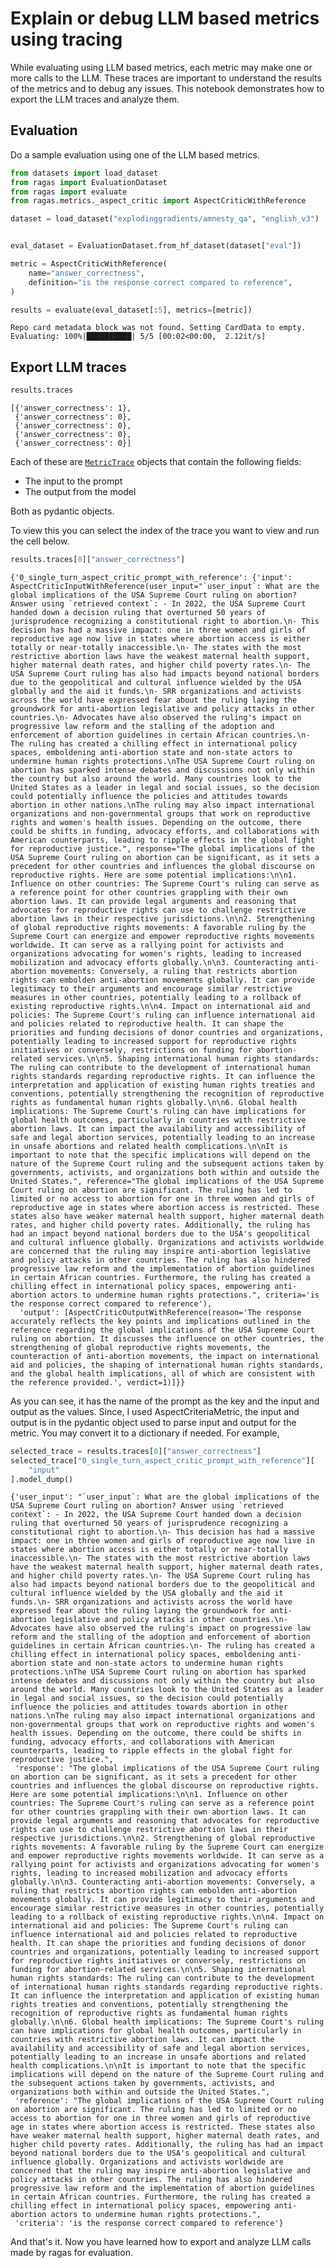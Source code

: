 # Explain or debug LLM based metrics using tracing

While evaluating using LLM based metrics, each metric may make one or more calls to the LLM. These traces are important to understand the results of the metrics and to debug any issues.
This notebook demonstrates how to export the LLM traces and analyze them.

## Evaluation
Do a sample evaluation using one of the LLM based metrics.


```python
from datasets import load_dataset
from ragas import EvaluationDataset
from ragas import evaluate
from ragas.metrics._aspect_critic import AspectCriticWithReference

dataset = load_dataset("explodinggradients/amnesty_qa", "english_v3")


eval_dataset = EvaluationDataset.from_hf_dataset(dataset["eval"])

metric = AspectCriticWithReference(
    name="answer_correctness",
    definition="is the response correct compared to reference",
)

results = evaluate(eval_dataset[:5], metrics=[metric])
```

    Repo card metadata block was not found. Setting CardData to empty.
    Evaluating: 100%|██████████| 5/5 [00:02<00:00,  2.12it/s]


## Export LLM traces


```python
results.traces
```




    [{'answer_correctness': 1},
     {'answer_correctness': 0},
     {'answer_correctness': 0},
     {'answer_correctness': 0},
     {'answer_correctness': 0}]



Each of these are [`MetricTrace`](ragas.callbacks.MetricTrace) objects that contain the following fields:
- The input to the prompt 
- The output from the model

Both as pydantic objects.

To view this you can select the index of the trace you want to view and run the cell below.


```python
results.traces[0]["answer_correctness"]
```




    {'0_single_turn_aspect_critic_prompt_with_reference': {'input': AspectCriticInputWithReference(user_input="`user_input`: What are the global implications of the USA Supreme Court ruling on abortion? Answer using `retrieved context`: - In 2022, the USA Supreme Court handed down a decision ruling that overturned 50 years of jurisprudence recognizing a constitutional right to abortion.\n- This decision has had a massive impact: one in three women and girls of reproductive age now live in states where abortion access is either totally or near-totally inaccessible.\n- The states with the most restrictive abortion laws have the weakest maternal health support, higher maternal death rates, and higher child poverty rates.\n- The USA Supreme Court ruling has also had impacts beyond national borders due to the geopolitical and cultural influence wielded by the USA globally and the aid it funds.\n- SRR organizations and activists across the world have expressed fear about the ruling laying the groundwork for anti-abortion legislative and policy attacks in other countries.\n- Advocates have also observed the ruling's impact on progressive law reform and the stalling of the adoption and enforcement of abortion guidelines in certain African countries.\n- The ruling has created a chilling effect in international policy spaces, emboldening anti-abortion state and non-state actors to undermine human rights protections.\nThe USA Supreme Court ruling on abortion has sparked intense debates and discussions not only within the country but also around the world. Many countries look to the United States as a leader in legal and social issues, so the decision could potentially influence the policies and attitudes towards abortion in other nations.\nThe ruling may also impact international organizations and non-governmental groups that work on reproductive rights and women's health issues. Depending on the outcome, there could be shifts in funding, advocacy efforts, and collaborations with American counterparts, leading to ripple effects in the global fight for reproductive justice.", response="The global implications of the USA Supreme Court ruling on abortion can be significant, as it sets a precedent for other countries and influences the global discourse on reproductive rights. Here are some potential implications:\n\n1. Influence on other countries: The Supreme Court's ruling can serve as a reference point for other countries grappling with their own abortion laws. It can provide legal arguments and reasoning that advocates for reproductive rights can use to challenge restrictive abortion laws in their respective jurisdictions.\n\n2. Strengthening of global reproductive rights movements: A favorable ruling by the Supreme Court can energize and empower reproductive rights movements worldwide. It can serve as a rallying point for activists and organizations advocating for women's rights, leading to increased mobilization and advocacy efforts globally.\n\n3. Counteracting anti-abortion movements: Conversely, a ruling that restricts abortion rights can embolden anti-abortion movements globally. It can provide legitimacy to their arguments and encourage similar restrictive measures in other countries, potentially leading to a rollback of existing reproductive rights.\n\n4. Impact on international aid and policies: The Supreme Court's ruling can influence international aid and policies related to reproductive health. It can shape the priorities and funding decisions of donor countries and organizations, potentially leading to increased support for reproductive rights initiatives or conversely, restrictions on funding for abortion-related services.\n\n5. Shaping international human rights standards: The ruling can contribute to the development of international human rights standards regarding reproductive rights. It can influence the interpretation and application of existing human rights treaties and conventions, potentially strengthening the recognition of reproductive rights as fundamental human rights globally.\n\n6. Global health implications: The Supreme Court's ruling can have implications for global health outcomes, particularly in countries with restrictive abortion laws. It can impact the availability and accessibility of safe and legal abortion services, potentially leading to an increase in unsafe abortions and related health complications.\n\nIt is important to note that the specific implications will depend on the nature of the Supreme Court ruling and the subsequent actions taken by governments, activists, and organizations both within and outside the United States.", reference="The global implications of the USA Supreme Court ruling on abortion are significant. The ruling has led to limited or no access to abortion for one in three women and girls of reproductive age in states where abortion access is restricted. These states also have weaker maternal health support, higher maternal death rates, and higher child poverty rates. Additionally, the ruling has had an impact beyond national borders due to the USA's geopolitical and cultural influence globally. Organizations and activists worldwide are concerned that the ruling may inspire anti-abortion legislative and policy attacks in other countries. The ruling has also hindered progressive law reform and the implementation of abortion guidelines in certain African countries. Furthermore, the ruling has created a chilling effect in international policy spaces, empowering anti-abortion actors to undermine human rights protections.", criteria='is the response correct compared to reference'),
      'output': [AspectCriticOutputWithReference(reason='The response accurately reflects the key points and implications outlined in the reference regarding the global implications of the USA Supreme Court ruling on abortion. It discusses the influence on other countries, the strengthening of global reproductive rights movements, the counteraction of anti-abortion movements, the impact on international aid and policies, the shaping of international human rights standards, and the global health implications, all of which are consistent with the reference provided.', verdict=1)]}}



As you can see, it has the name of the prompt as the key and the input and output as the values. Since, I used AspectCriteriaMetric, the input and output is in the pydantic object used to parse input and output for the metric. You may convert it to a dictionary if needed. For example,


```python
selected_trace = results.traces[0]["answer_correctness"]
selected_trace["0_single_turn_aspect_critic_prompt_with_reference"][
    "input"
].model_dump()
```




    {'user_input': "`user_input`: What are the global implications of the USA Supreme Court ruling on abortion? Answer using `retrieved context`: - In 2022, the USA Supreme Court handed down a decision ruling that overturned 50 years of jurisprudence recognizing a constitutional right to abortion.\n- This decision has had a massive impact: one in three women and girls of reproductive age now live in states where abortion access is either totally or near-totally inaccessible.\n- The states with the most restrictive abortion laws have the weakest maternal health support, higher maternal death rates, and higher child poverty rates.\n- The USA Supreme Court ruling has also had impacts beyond national borders due to the geopolitical and cultural influence wielded by the USA globally and the aid it funds.\n- SRR organizations and activists across the world have expressed fear about the ruling laying the groundwork for anti-abortion legislative and policy attacks in other countries.\n- Advocates have also observed the ruling's impact on progressive law reform and the stalling of the adoption and enforcement of abortion guidelines in certain African countries.\n- The ruling has created a chilling effect in international policy spaces, emboldening anti-abortion state and non-state actors to undermine human rights protections.\nThe USA Supreme Court ruling on abortion has sparked intense debates and discussions not only within the country but also around the world. Many countries look to the United States as a leader in legal and social issues, so the decision could potentially influence the policies and attitudes towards abortion in other nations.\nThe ruling may also impact international organizations and non-governmental groups that work on reproductive rights and women's health issues. Depending on the outcome, there could be shifts in funding, advocacy efforts, and collaborations with American counterparts, leading to ripple effects in the global fight for reproductive justice.",
     'response': "The global implications of the USA Supreme Court ruling on abortion can be significant, as it sets a precedent for other countries and influences the global discourse on reproductive rights. Here are some potential implications:\n\n1. Influence on other countries: The Supreme Court's ruling can serve as a reference point for other countries grappling with their own abortion laws. It can provide legal arguments and reasoning that advocates for reproductive rights can use to challenge restrictive abortion laws in their respective jurisdictions.\n\n2. Strengthening of global reproductive rights movements: A favorable ruling by the Supreme Court can energize and empower reproductive rights movements worldwide. It can serve as a rallying point for activists and organizations advocating for women's rights, leading to increased mobilization and advocacy efforts globally.\n\n3. Counteracting anti-abortion movements: Conversely, a ruling that restricts abortion rights can embolden anti-abortion movements globally. It can provide legitimacy to their arguments and encourage similar restrictive measures in other countries, potentially leading to a rollback of existing reproductive rights.\n\n4. Impact on international aid and policies: The Supreme Court's ruling can influence international aid and policies related to reproductive health. It can shape the priorities and funding decisions of donor countries and organizations, potentially leading to increased support for reproductive rights initiatives or conversely, restrictions on funding for abortion-related services.\n\n5. Shaping international human rights standards: The ruling can contribute to the development of international human rights standards regarding reproductive rights. It can influence the interpretation and application of existing human rights treaties and conventions, potentially strengthening the recognition of reproductive rights as fundamental human rights globally.\n\n6. Global health implications: The Supreme Court's ruling can have implications for global health outcomes, particularly in countries with restrictive abortion laws. It can impact the availability and accessibility of safe and legal abortion services, potentially leading to an increase in unsafe abortions and related health complications.\n\nIt is important to note that the specific implications will depend on the nature of the Supreme Court ruling and the subsequent actions taken by governments, activists, and organizations both within and outside the United States.",
     'reference': "The global implications of the USA Supreme Court ruling on abortion are significant. The ruling has led to limited or no access to abortion for one in three women and girls of reproductive age in states where abortion access is restricted. These states also have weaker maternal health support, higher maternal death rates, and higher child poverty rates. Additionally, the ruling has had an impact beyond national borders due to the USA's geopolitical and cultural influence globally. Organizations and activists worldwide are concerned that the ruling may inspire anti-abortion legislative and policy attacks in other countries. The ruling has also hindered progressive law reform and the implementation of abortion guidelines in certain African countries. Furthermore, the ruling has created a chilling effect in international policy spaces, empowering anti-abortion actors to undermine human rights protections.",
     'criteria': 'is the response correct compared to reference'}



And that's it. Now you have learned how to export and analyze LLM calls made by ragas for evaluation. 
